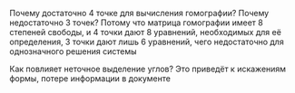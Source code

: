 Почему достаточно 4 точке для вычисления гомографии? Почему недостаточно 3 точек?
Потому что матрица гомографии имеет 8 степеней свободы, и 4 точки дают 8 уравнений, необходимых для её определения, 3 точки дают лишь 6 уравнений, чего недостаточно для однозначного решения системы

Как повлияет неточное выделение углов?
Это приведёт к искажениям формы, потере информации в документе
